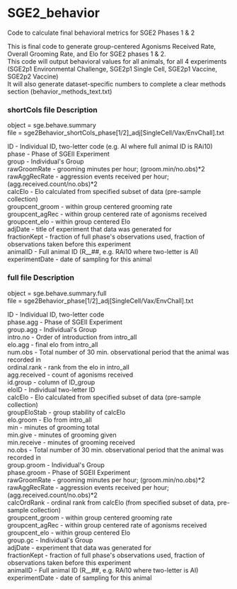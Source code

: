# SGE2_behavior
Code to calculate final behavioral metrics for SGE2 Phases 1 &amp; 2

<p>This is final code to generate group-centered Agonisms Received Rate, Overall Grooming Rate, and Elo for SGE2 phases 1 & 2.<br>
This code will output behavioral values for all animals, for all 4 experiments (SGE2p1 Environmental Challenge, SGE2p1 Single Cell, SGE2p1 Vaccine, SGE2p2 Vaccine)<br>
It will also generate dataset-specific numbers to complete a clear methods section (behavior_methods_text.txt)</p>

### shortCols file Description
<p>object = sge.behave.summary<br>
file = sge2Behavior_shortCols_phase[1/2]_adj[SingleCell/Vax/EnvChall].txt</p>

<p>ID - Individual ID, two-letter code (e.g. AI where full animal ID is RAi10)<br>
phase - Phase of SGEII Experiment<br>
group - Individual's Group<br>
rawGroomRate - grooming minutes per hour; (groom.min/no.obs)*2<br>
rawAggRecRate - aggression events received per hour; (agg.received.count/no.obs)*2<br>
calcElo - Elo calculated from specified subset of data (pre-sample collection)<br>
groupcent_groom - within group centered grooming rate<br>
groupcent_agRec - within group centered rate of agonisms received<br>
groupcent_elo - within group centered Elo<br>
adjDate - title of experiment that data was generated for<br>
fractionKept - fraction of full phase's observations used, fraction of observations taken before this experiment<br>
animalID - Full animal ID (R__##, e.g. RAi10 where two-letter is AI)<br>
experimentDate - date of sampling for this animal</p>

### full file Description
<p>object = sge.behave.summary.full<br>
file = sge2Behavior_phase[1/2]_adj[SingleCell/Vax/EnvChall].txt</p>

<p>ID - Individual ID, two-letter code<br>
phase.agg - Phase of SGEII Experiment<br>
group.agg - Individual's Group<br>
intro.no - Order of introduction from intro_all<br>
elo.agg - final elo from intro_all<br>
num.obs - Total number of 30 min. observational period that the animal was recorded in<br>
ordinal.rank - rank from the elo in intro_all<br>
agg.received - count of agonisms received<br>
id.group - column of ID_group<br>
eloID - Individual two-letter ID<br>
calcElo - Elo calculated from specified subset of data (pre-sample collection)<br>
groupEloStab - group stability of calcElo<br>
elo.groom - Elo from intro_all<br>
min - minutes of grooming total<br>
min.give - minutes of grooming given<br>
min.receive - minutes of grooming received<br>
no.obs - Total number of 30 min. observational period that the animal was recorded in<br>
group.groom - Individual's Group<br>
phase.groom - Phase of SGEII Experiment<br>
rawGroomRate - grooming minutes per hour; (groom.min/no.obs)*2<br>
rawAggRecRate - aggression events received per hour; (agg.received.count/no.obs)*2<br>
calcOrdRank - ordinal rank from calcElo (from specified subset of data, pre-sample collection)<br>
groupcent_groom - within group centered grooming rate<br>
groupcent_agRec - within group centered rate of agonisms received<br>
groupcent_elo - within group centered Elo<br>
group.gc - Individual's Group<br>
adjDate - experiment that data was generated for<br>
fractionKept - fraction of full phase's observations used, fraction of observations taken before this experiment<br>
animalID - Full animal ID (R__##, e.g. RAi10 where two-letter is AI)<br>
experimentDate - date of sampling for this animal</p>